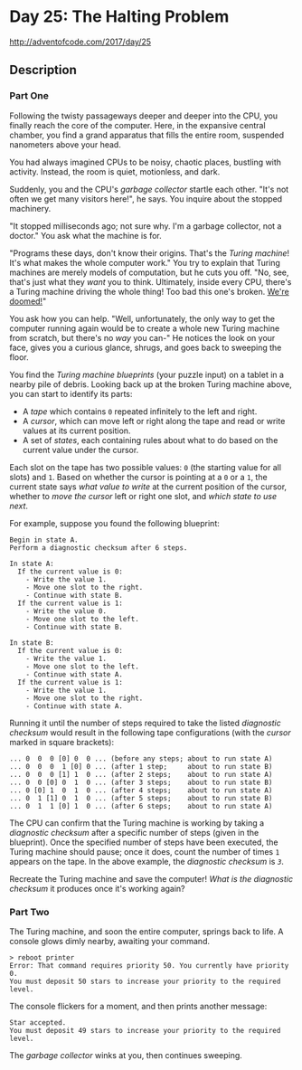 # Day 25: The Halting Problem

http://adventofcode.com/2017/day/25

## Description

### Part One

Following the twisty passageways deeper and deeper into the CPU, you finally reach the <span title="Get it? CPU core?">core</span> of the computer. Here, in the expansive central chamber, you find a grand apparatus that fills the entire room, suspended nanometers above your head.

You had always imagined CPUs to be noisy, chaotic places, bustling with activity. Instead, the room is quiet, motionless, and dark.

Suddenly, you and the CPU's _garbage collector_ startle each other. "It's not often we get many visitors here!", he says. You inquire about the stopped machinery.

"It stopped milliseconds ago; not sure why. I'm a garbage collector, not a doctor." You ask what the machine is for.

"Programs these days, don't know their origins. That's the _Turing machine_! It's what makes the whole computer work." You try to explain that Turing machines are merely models of computation, but he cuts you off. "No, see, that's just what they _want_ you to think. Ultimately, inside every CPU, there's a Turing machine driving the whole thing! Too bad this one's broken. [We're doomed!](https://www.youtube.com/watch?v=cTwZZz0HV8I)"

You ask how you can help. "Well, unfortunately, the only way to get the computer running again would be to create a whole new Turing machine from scratch, but there's no _way_ you can-" He notices the look on your face, gives you a curious glance, shrugs, and goes back to sweeping the floor.

You find the _Turing machine blueprints_ (your puzzle input) on a tablet in a nearby pile of debris. Looking back up at the broken Turing machine above, you can start to identify its parts:

*   A _tape_ which contains `0` repeated infinitely to the left and right.
*   A _cursor_, which can move left or right along the tape and read or write values at its current position.
*   A set of _states_, each containing rules about what to do based on the current value under the cursor.

Each slot on the tape has two possible values: `0` (the starting value for all slots) and `1`. Based on whether the cursor is pointing at a `0` or a `1`, the current state says _what value to write_ at the current position of the cursor, whether to _move the cursor_ left or right one slot, and _which state to use next_.

For example, suppose you found the following blueprint:

```
Begin in state A.
Perform a diagnostic checksum after 6 steps.

In state A:
  If the current value is 0:
    - Write the value 1.
    - Move one slot to the right.
    - Continue with state B.
  If the current value is 1:
    - Write the value 0.
    - Move one slot to the left.
    - Continue with state B.

In state B:
  If the current value is 0:
    - Write the value 1.
    - Move one slot to the left.
    - Continue with state A.
  If the current value is 1:
    - Write the value 1.
    - Move one slot to the right.
    - Continue with state A.

```

Running it until the number of steps required to take the listed _diagnostic checksum_ would result in the following tape configurations (with the _cursor_ marked in square brackets):

```
... 0  0  0 [0] 0  0 ... (before any steps; about to run state A)
... 0  0  0  1 [0] 0 ... (after 1 step;     about to run state B)
... 0  0  0 [1] 1  0 ... (after 2 steps;    about to run state A)
... 0  0 [0] 0  1  0 ... (after 3 steps;    about to run state B)
... 0 [0] 1  0  1  0 ... (after 4 steps;    about to run state A)
... 0  1 [1] 0  1  0 ... (after 5 steps;    about to run state B)
... 0  1  1 [0] 1  0 ... (after 6 steps;    about to run state A)

```

The CPU can confirm that the Turing machine is working by taking a _diagnostic checksum_ after a specific number of steps (given in the blueprint). Once the specified number of steps have been executed, the Turing machine should pause; once it does, count the number of times `1` appears on the tape. In the above example, the _diagnostic checksum_ is _`3`_.

Recreate the Turing machine and save the computer! _What is the diagnostic checksum_ it produces once it's working again?

### Part Two

The Turing machine, and soon the entire computer, springs back to life. A console glows dimly nearby, awaiting your command.

```
> reboot printer
Error: That command requires priority 50. You currently have priority 0.
You must deposit 50 stars to increase your priority to the required level.

```

The console flickers for a moment, and then prints another message:

```
Star accepted.
You must deposit 49 stars to increase your priority to the required level.

```

The _garbage collector_ winks at you, then continues sweeping.
